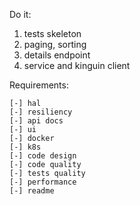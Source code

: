 Do it:
1. tests skeleton
2. paging, sorting
3. details endpoint
4. service and kinguin client

Requirements:
```
[-] hal
[-] resiliency
[-] api docs
[-] ui
[-] docker
[-] k8s
[-] code design
[-] code quality
[-] tests quality
[-] performance
[-] readme
```